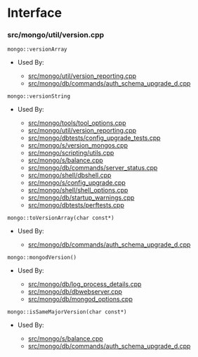 
# Interface

### src/mongo/util/version.cpp

<div></div>

    mongo::versionArray

- Used By:

    - [src/mongo/util/version\_reporting.cpp](../../../utilities)
    - [src/mongo/db/commands/auth\_schema\_upgrade\_d.cpp](../../../authorization)

<div></div>

    mongo::versionString

- Used By:

    - [src/mongo/tools/tool\_options.cpp](../../../tools)
    - [src/mongo/util/version\_reporting.cpp](../../../utilities)
    - [src/mongo/dbtests/config\_upgrade\_tests.cpp](../../../unit\_tests)
    - [src/mongo/s/version\_mongos.cpp](../../../sharding)
    - [src/mongo/scripting/utils.cpp](../../../javascript\_libraries)
    - [src/mongo/s/balance.cpp](../../../sharding)
    - [src/mongo/db/commands/server\_status.cpp](../../../database\_commands)
    - [src/mongo/shell/dbshell.cpp](../../../mongo\_shell)
    - [src/mongo/s/config\_upgrade.cpp](../../../sharding)
    - [src/mongo/shell/shell\_options.cpp](../../../mongo\_shell)
    - [src/mongo/db/startup\_warnings.cpp](../../../startup\_initialization)
    - [src/mongo/dbtests/perftests.cpp](../../../unit\_tests)

<div></div>

    mongo::toVersionArray(char const*)

- Used By:

    - [src/mongo/db/commands/auth\_schema\_upgrade\_d.cpp](../../../authorization)

<div></div>

    mongo::mongodVersion()

- Used By:

    - [src/mongo/db/log\_process\_details.cpp](../../../logging\_system)
    - [src/mongo/db/dbwebserver.cpp](../../../web\_server)
    - [src/mongo/db/mongod\_options.cpp](../../../mongos\_and\_mongod\_mains)

<div></div>

    mongo::isSameMajorVersion(char const*)

- Used By:

    - [src/mongo/s/balance.cpp](../../../sharding)
    - [src/mongo/db/commands/auth\_schema\_upgrade\_d.cpp](../../../authorization)
